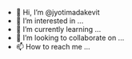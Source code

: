 - 👋 Hi, I’m @jyotimadakevit
- 👀 I’m interested in ...
- 🌱 I’m currently learning ...
- 💞️ I’m looking to collaborate on ...
- 📫 How to reach me ...

<!---
jyotimadakevit/jyotimadakevit is a ✨ special ✨ repository because its `README.md` (this file) appears on your GitHub profile.
You can click the Preview link to take a look at your changes.
--->
